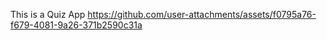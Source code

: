 This  is a Quiz App
https://github.com/user-attachments/assets/f0795a76-f679-4081-9a26-371b2590c31a
